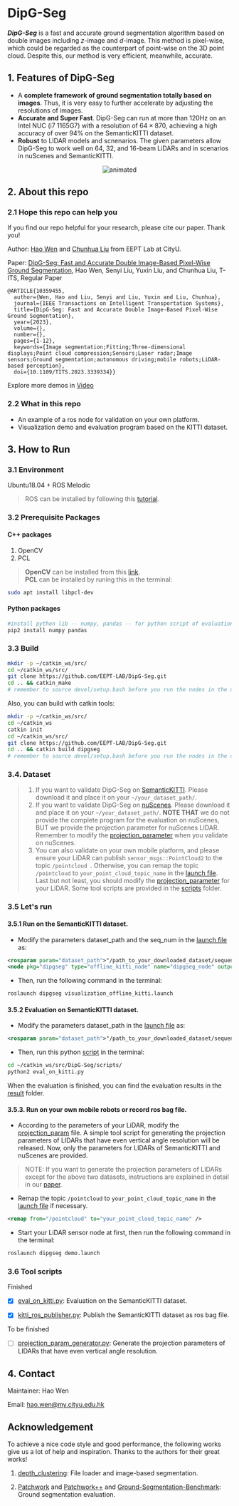 # DipG-Seg
***DipG-Seg*** is a fast and accurate ground segmentation algorithm based on double images including $z$-image and $d$-image. This method is pixel-wise, which could be regarded as the counterpart of point-wise on the 3D point cloud. Despite this, our method is very efficient, meanwhile, accurate.
## 1. Features of DipG-Seg
* A **complete framework of ground segmentation totally based on images**. Thus, it is very easy to further accelerate by adjusting the resolutions of images.
* **Accurate and Super Fast**. DipG-Seg can run at more than 120Hz on an Intel NUC (i7 1165G7) with a resolution of $64\times 870$, achieving a high accuracy of over 94% on the SemanticKITTI dataset.
* **Robust** to LIDAR models and scnenarios. The given parameters allow DipG-Seg to work well on 64, 32, and 16-beam LiDARs and in scenarios in nuScenes and SemanticKITTI.
<p align="center"><img src=./pictures/seq00-gif.gif alt="animated" /></p>

## 2. About this repo
### 2.1 Hope this repo can help you

If you find our repo helpful for your research, please cite our paper. Thank you!

Author: [Hao Wen](https://scholar.google.com/citations?user=823HzfIAAAAJ&hl=zh-CN) and [Chunhua Liu](https://scholar.google.com/citations?user=7WEZSaIAAAAJ&hl=zh-CN) from EEPT Lab at CityU.

Paper: [DipG-Seg: Fast and Accurate Double Image-Based Pixel-Wise Ground Segmentation](), Hao Wen, Senyi Liu, Yuxin Liu, and Chunhua Liu, T-ITS, Regular Paper
```
@ARTICLE{10359455,
  author={Wen, Hao and Liu, Senyi and Liu, Yuxin and Liu, Chunhua},
  journal={IEEE Transactions on Intelligent Transportation Systems}, 
  title={DipG-Seg: Fast and Accurate Double Image-Based Pixel-Wise Ground Segmentation}, 
  year={2023},
  volume={},
  number={},
  pages={1-12},
  keywords={Image segmentation;Fitting;Three-dimensional displays;Point cloud compression;Sensors;Laser radar;Image sensors;Ground segmentation;autonomous driving;mobile robots;LiDAR-based perception},
  doi={10.1109/TITS.2023.3339334}}
```
Explore more demos in [Video](https://www.bilibili.com/video/BV15j421U7Gw/?share_source=copy_web&vd_source=c2e60f8b76075d5cfcff6cb5abe02dee)

### 2.2 What in this repo
* An example of a ros node for validation on your own platform.
* Visualization demo and evaluation program based on the KITTI dataset.

## 3. How to Run
### 3.1 Environment
Ubuntu18.04 + ROS Melodic
> ROS can be installed by following this [tutorial](https://wiki.ros.org/melodic/Installation/Ubuntu).

### 3.2 Prerequisite Packages
#### C++ packages
1. OpenCV
2. PCL 

> **OpenCV** can be installed from this [link](https://docs.opencv.org/4.x/d7/d9f/tutorial_linux_install.html). <br>
> **PCL** can be installed by runing this in the terminal:
```bash
sudo apt install libpcl-dev
```

#### Python packages
```bash
#install python lib -- numpy, pandas -- for python script of evaluation.
pip2 install numpy pandas
```
### 3.3 Build
```bash
mkdir -p ~/catkin_ws/src/
cd ~/catkin_ws/src/
git clone https://github.com/EEPT-LAB/DipG-Seg.git
cd .. && catkin_make
# remember to source devel/setup.bash before you run the nodes in the dipgseg
```
Also, you can build with catkin tools:
```bash
mkdir -p ~/catkin_ws/src/
cd ~/catkin_ws
catkin init
cd ~/catkin_ws/src/
git clone https://github.com/EEPT-LAB/DipG-Seg.git
cd .. && catkin build dipgseg
# remember to source devel/setup.bash before you run the nodes in the dipgseg
```

### 3.4. Dataset
> 1. If you want to validate DipG-Seg on [SemanticKITTI](http://www.semantic-kitti.org/). Please download it and place it on your `~/your_dataset_path/`.
> 2. If you want to validate DipG-Seg on [nuScenes](https://www.nuscenes.org/). Please download it and place it on your `~/your_dataset_path/`. **NOTE THAT** we do not provide the complete program for the evaluation on nuScenes, BUT we provide the projection parameter for nuScenes LIDAR. Remember to modify the [projection_parameter](./src/include/projection_param.h) when you validate on nuScenes.
> 3. You can also validate on your own mobile platform, and please ensure your LiDAR can publish `sensor_msgs::PointCloud2` to the topic `/pointcloud `.  Otherwise, you can remap the topic `/pointcloud` to `your_point_cloud_topic_name` in the [launch file](./launch/demo.launch). Last but not least, you should modify the [projection_parameter](./src/include/projection_param.h) for your LiDAR. Some tool scripts are provided in the [scripts](./scripts/) folder. 

### 3.5 Let's run
#### 3.5.1 Run on the SemanticKITTI dataset.
+ Modify the parameters dataset_path and the seq_num in the [launch file](./launch/visualization_offline_kitti.launch) as:
```xml
<rosparam param="dataset_path">"/path_to_your_downloaded_dataset/sequences/"</rosparam>
<node pkg="dipgseg" type="offline_kitti_node" name="dipgseg_node" output="screen" args="seq_num">
```

+ Then,  run the following command in the terminal:
```bash
roslaunch dipgseg visualization_offline_kitti.launch 
```

#### 3.5.2 Evaluation on SemanticKITTI dataset.
+ Modify the parameters dataset_path in the [launch file](./launch/eval_offline_kitti.launch) as:
```xml
<rosparam param="dataset_path">"/path_to_your_downloaded_dataset/sequences/"</rosparam>
```
+ Then,  run this python [script](./scripts/eval_on_kitti.py) in the terminal:
```bash
cd ~/catkin_ws/src/DipG-Seg/scripts/
python2 eval_on_kitti.py
```
When the evaluation is finished, you can find the evaluation results in the [result](./result/) folder.

#### 3.5.3. Run on your own mobile robots or record ros bag file.
+ According to the parameters of your LiDAR, modify the [projection_param](./src/include/projection_param.h) file. A simple tool script for generating the projection parameters of LIDARs that have even vertical angle resolution will be released. Now, only the parameters for LIDARs of SemanticKITTI and nuScenes are provided. 

> NOTE: If you want to generate the projection parameters of LIDARs except for the above two datasets, instructions are explained in detail in our [paper](paper_link).

+ Remap the topic `/pointcloud` to `your_point_cloud_topic_name` in the [launch file](./launch/demo.launch) if necessary.
```xml
<remap from="/pointcloud" to="your_point_cloud_topic_name" />
```

+ Start your LiDAR sensor node at first, then run the following command in the terminal:
```bash
roslaunch dipgseg demo.launch
```
### 3.6 Tool scripts
Finished

-[x] [eval_on_kitti.py](./scripts/eval_on_kitti.py): Evaluation on the SemanticKITTI dataset.

-[x] [kitti_ros_publisher.py](./scripts/kitti_ros_publisher.py): Publish the SemanticKITTI dataset as ros bag file.

To be finished

-[ ] [projection_param_generator.py](./scripts/): Generate the projection parameters of LIDARs that have even vertical angle resolution.

## 4. Contact
Maintainer: Hao Wen

Email: hao.wen@my.cityu.edu.hk

## Acknowledgement
To achieve a nice code style and good performance, the following works give us a lot of help and inspiration. Thanks to the authors for their great works! 
1. [depth_clustering](https://github.com/PRBonn/depth_clustering): File loader and image-based segmentation.

2. [Patchwork](https://github.com/LimHyungTae/patchwork) and [Patchwork++](https://github.com/url-kaist/patchwork-plusplus) and [Ground-Segmentation-Benchmark](https://github.com/url-kaist/Ground-Segmentation-Benchmark): Ground segmentation evaluation.
